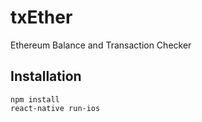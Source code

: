 # txEther
Ethereum Balance and Transaction Checker
## Installation
```
npm install
react-native run-ios
```
